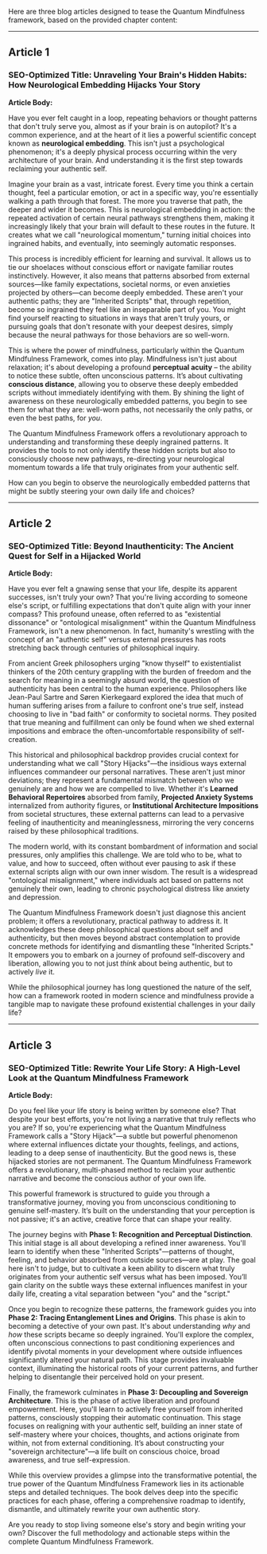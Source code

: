 Here are three blog articles designed to tease the Quantum Mindfulness framework, based on the provided chapter content:

---

## Article 1

### **SEO-Optimized Title:** Unraveling Your Brain's Hidden Habits: How Neurological Embedding Hijacks Your Story

**Article Body:**

Have you ever felt caught in a loop, repeating behaviors or thought patterns that don't truly serve you, almost as if your brain is on autopilot? It's a common experience, and at the heart of it lies a powerful scientific concept known as **neurological embedding**. This isn't just a psychological phenomenon; it's a deeply physical process occurring within the very architecture of your brain. And understanding it is the first step towards reclaiming your authentic self.

Imagine your brain as a vast, intricate forest. Every time you think a certain thought, feel a particular emotion, or act in a specific way, you're essentially walking a path through that forest. The more you traverse that path, the deeper and wider it becomes. This is neurological embedding in action: the repeated activation of certain neural pathways strengthens them, making it increasingly likely that your brain will default to these routes in the future. It creates what we call "neurological momentum," turning initial choices into ingrained habits, and eventually, into seemingly automatic responses.

This process is incredibly efficient for learning and survival. It allows us to tie our shoelaces without conscious effort or navigate familiar routes instinctively. However, it also means that patterns absorbed from external sources—like family expectations, societal norms, or even anxieties projected by others—can become deeply embedded. These aren't your authentic paths; they are "Inherited Scripts" that, through repetition, become so ingrained they feel like an inseparable part of you. You might find yourself reacting to situations in ways that aren't truly yours, or pursuing goals that don't resonate with your deepest desires, simply because the neural pathways for those behaviors are so well-worn.

This is where the power of mindfulness, particularly within the Quantum Mindfulness Framework, comes into play. Mindfulness isn't just about relaxation; it's about developing a profound **perceptual acuity** – the ability to notice these subtle, often unconscious patterns. It’s about cultivating **conscious distance**, allowing you to observe these deeply embedded scripts without immediately identifying with them. By shining the light of awareness on these neurologically embedded patterns, you begin to see them for what they are: well-worn paths, not necessarily the only paths, or even the best paths, for *you*.

The Quantum Mindfulness Framework offers a revolutionary approach to understanding and transforming these deeply ingrained patterns. It provides the tools to not only identify these hidden scripts but also to consciously choose new pathways, re-directing your neurological momentum towards a life that truly originates from your authentic self.

How can you begin to observe the neurologically embedded patterns that might be subtly steering your own daily life and choices?

---

## Article 2

### **SEO-Optimized Title:** Beyond Inauthenticity: The Ancient Quest for Self in a Hijacked World

**Article Body:**

Have you ever felt a gnawing sense that your life, despite its apparent successes, isn't truly your own? That you're living according to someone else's script, or fulfilling expectations that don't quite align with your inner compass? This profound unease, often referred to as "existential dissonance" or "ontological misalignment" within the Quantum Mindfulness Framework, isn't a new phenomenon. In fact, humanity's wrestling with the concept of an "authentic self" versus external pressures has roots stretching back through centuries of philosophical inquiry.

From ancient Greek philosophers urging "know thyself" to existentialist thinkers of the 20th century grappling with the burden of freedom and the search for meaning in a seemingly absurd world, the question of authenticity has been central to the human experience. Philosophers like Jean-Paul Sartre and Søren Kierkegaard explored the idea that much of human suffering arises from a failure to confront one's true self, instead choosing to live in "bad faith" or conformity to societal norms. They posited that true meaning and fulfillment can only be found when we shed external impositions and embrace the often-uncomfortable responsibility of self-creation.

This historical and philosophical backdrop provides crucial context for understanding what we call "Story Hijacks"—the insidious ways external influences commandeer our personal narratives. These aren't just minor deviations; they represent a fundamental mismatch between who we genuinely are and how we are compelled to live. Whether it's **Learned Behavioral Repertoires** absorbed from family, **Projected Anxiety Systems** internalized from authority figures, or **Institutional Architecture Impositions** from societal structures, these external patterns can lead to a pervasive feeling of inauthenticity and meaninglessness, mirroring the very concerns raised by these philosophical traditions.

The modern world, with its constant bombardment of information and social pressures, only amplifies this challenge. We are told who to be, what to value, and how to succeed, often without ever pausing to ask if these external scripts align with our own inner wisdom. The result is a widespread "ontological misalignment," where individuals act based on patterns not genuinely their own, leading to chronic psychological distress like anxiety and depression.

The Quantum Mindfulness Framework doesn't just diagnose this ancient problem; it offers a revolutionary, practical pathway to address it. It acknowledges these deep philosophical questions about self and authenticity, but then moves beyond abstract contemplation to provide concrete methods for identifying and dismantling these "Inherited Scripts." It empowers you to embark on a journey of profound self-discovery and liberation, allowing you to not just *think* about being authentic, but to actively *live* it.

While the philosophical journey has long questioned the nature of the self, how can a framework rooted in modern science and mindfulness provide a tangible map to navigate these profound existential challenges in your daily life?

---

## Article 3

### **SEO-Optimized Title:** Rewrite Your Life Story: A High-Level Look at the Quantum Mindfulness Framework

**Article Body:**

Do you feel like your life story is being written by someone else? That despite your best efforts, you're not living a narrative that truly reflects who you are? If so, you're experiencing what the Quantum Mindfulness Framework calls a "Story Hijack"—a subtle but powerful phenomenon where external influences dictate your thoughts, feelings, and actions, leading to a deep sense of inauthenticity. But the good news is, these hijacked stories are not permanent. The Quantum Mindfulness Framework offers a revolutionary, multi-phased method to reclaim your authentic narrative and become the conscious author of your own life.

This powerful framework is structured to guide you through a transformative journey, moving you from unconscious conditioning to genuine self-mastery. It’s built on the understanding that your perception is not passive; it's an active, creative force that can shape your reality.

The journey begins with **Phase 1: Recognition and Perceptual Distinction**. This initial stage is all about developing a refined inner awareness. You'll learn to identify when these "Inherited Scripts"—patterns of thought, feeling, and behavior absorbed from outside sources—are at play. The goal here isn't to judge, but to cultivate a keen ability to discern what truly originates from your authentic self versus what has been imposed. You’ll gain clarity on the subtle ways these external influences manifest in your daily life, creating a vital separation between "you" and the "script."

Once you begin to recognize these patterns, the framework guides you into **Phase 2: Tracing Entanglement Lines and Origins**. This phase is akin to becoming a detective of your own past. It's about understanding *why* and *how* these scripts became so deeply ingrained. You'll explore the complex, often unconscious connections to past conditioning experiences and identify pivotal moments in your development where outside influences significantly altered your natural path. This stage provides invaluable context, illuminating the historical roots of your current patterns, and further helping to disentangle their perceived hold on your present.

Finally, the framework culminates in **Phase 3: Decoupling and Sovereign Architecture**. This is the phase of active liberation and profound empowerment. Here, you'll learn to actively free yourself from inherited patterns, consciously stopping their automatic continuation. This stage focuses on realigning with your authentic self, building an inner state of self-mastery where your choices, thoughts, and actions originate from within, not from external conditioning. It’s about constructing your "sovereign architecture"—a life built on conscious choice, broad awareness, and true self-expression.

While this overview provides a glimpse into the transformative potential, the true power of the Quantum Mindfulness Framework lies in its actionable steps and detailed techniques. The book delves deep into the specific practices for each phase, offering a comprehensive roadmap to identify, dismantle, and ultimately rewrite your own authentic story.

Are you ready to stop living someone else's story and begin writing your own? Discover the full methodology and actionable steps within the complete Quantum Mindfulness Framework.